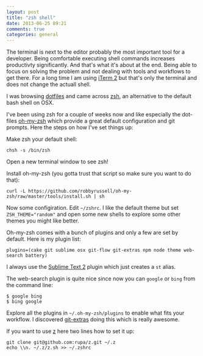 ```yaml
---
layout: post
title: "zsh shell"
date: 2013-06-25 09:21
comments: true
categories: general
---
```


The terminal is next to the editor probably the most important tool for a developer. Being comfortable executing shell commands increases productivty significantly. And that's what it's about at the end. Being able to focus on solving the problem and not dealing with tools and workflows to get there. For a long time I am using [iTerm 2](http://www.iterm2.com/) but that's only the terminal and does not change the actuall shell.

I was browsing [dotfiles](http://dotfiles.github.io/) and came across [zsh](http://zsh.sourceforge.net/), an alternative to the default bash shell on OSX.

I've been using zsh for a couple of weeks now and like especially the dot-files [oh-my-zsh](https://github.com/robbyrussell/oh-my-zsh) which provide a great default configuration and git prompts. Here the steps on how I've set things up:

Make zsh your default shell:

    chsh -s /bin/zsh

Open a new terminal window to see zsh!

Install oh-my-zsh (you gotta trust that script so make sure you want to do that):

    curl -L https://github.com/robbyrussell/oh-my-zsh/raw/master/tools/install.sh | sh

Now some configiration. Edit `~/zshrc`.
I like the default theme but set `ZSH_THEME="random"` and open some new shells to explore some other themes you might like better.

Oh-my-zsh comes with a bunch of plugins and only a few are set by default.
Here is my plugin list:

    plugins=(cake git sublime osx git-flow git-extras npm node theme web-search battery)

I always use the [Sublime Text 2](http://www.sublimetext.com/2) plugin which just creates a `st` alias.

The web-search plugin is quite nice since now you can `google` or `bing` from the command line:

    $ google bing
    $ bing google

Explore all the plugins in `~/.oh-my-zsh/plugins` to enable what fits your workflow. I discovered [git-extras](https://github.com/visionmedia/git-extras) doing this which is really awesome.

If you want to use [z](https://github.com/rupa/z) here two lines how to set it up:

    git clone git@github.com:rupa/z.git ~/.z
    echo \\n. ~/.z/z.sh >> ~/.zshrc